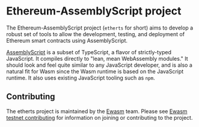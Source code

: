 # Ethereum-AssemblyScript project

The Ethereum-AssemblyScript project (`etherts` for short) aims to develop a robust set of tools to allow the development, testing, and deployment of Ethereum smart contracts using AssemblyScript.

[AssemblyScript](https://github.com/AssemblyScript/assemblyscript) is a subset of TypeScript, a flavor of strictly-typed JavaScript. It compiles directly to "lean, mean WebAssembly modules." It should look and feel quite similar to any JavaScript developer, and is also a natural fit for Wasm since the Wasm runtime is based on the JavaScript runtime. It also uses existing JavaScript tooling such as `npm`.

## Contributing

The etherts project is maintained by the [Ewasm](https://github.com/ewasm) team. Please see [Ewasm testnet contributing](https://github.com/ewasm/testnet#contributing) for information on joining or contributing to the project.
